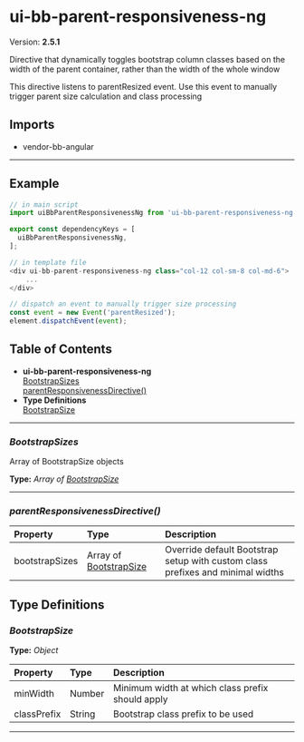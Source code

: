 # ui-bb-parent-responsiveness-ng


Version: **2.5.1**

Directive that dynamically toggles bootstrap column
classes based on the width of the parent container, rather
than the width of the whole window

This directive listens to parentResized event.
Use this event to manually trigger parent size calculation and
class processing

## Imports

* vendor-bb-angular

---

## Example

```javascript
// in main script
import uiBbParentResponsivenessNg from 'ui-bb-parent-responsiveness-ng';

export const dependencyKeys = [
  uiBbParentResponsivenessNg,
];

// in template file
<div ui-bb-parent-responsiveness-ng class="col-12 col-sm-8 col-md-6">
	...
</div>

// dispatch an event to manually trigger size processing
const event = new Event('parentResized');
element.dispatchEvent(event);
```

## Table of Contents
- **ui-bb-parent-responsiveness-ng**<br/>    <a href="#ui-bb-parent-responsiveness-ngBootstrapSizes">BootstrapSizes</a><br/>    <a href="#ui-bb-parent-responsiveness-ngparentResponsivenessDirective">parentResponsivenessDirective()</a><br/>
- **Type Definitions**<br/>    <a href="#BootstrapSize">BootstrapSize</a><br/>

---
### <a name="ui-bb-parent-responsiveness-ngBootstrapSizes"></a>*BootstrapSizes*

Array of BootstrapSize objects

**Type:** *Array of [BootstrapSize](#BootstrapSize)*


---

### <a name="ui-bb-parent-responsiveness-ngparentResponsivenessDirective"></a>*parentResponsivenessDirective()*


| Property | Type | Description |
| :-- | :-- | :-- |
| bootstrapSizes | Array of [BootstrapSize](#BootstrapSize) | Override default Bootstrap setup with custom class prefixes and minimal widths |

## Type Definitions


### <a name="BootstrapSize"></a>*BootstrapSize*


**Type:** *Object*


| Property | Type | Description |
| :-- | :-- | :-- |
| minWidth | Number | Minimum width at which class prefix should apply |
| classPrefix | String | Bootstrap class prefix to be used |

---
